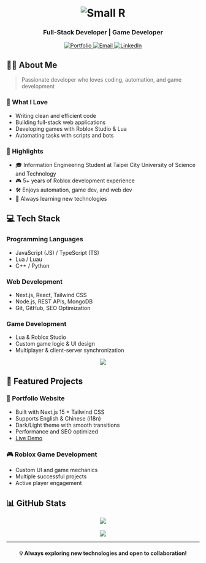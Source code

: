 <div align="center">
  <h1>
    <img src="https://readme-typing-svg.demolab.com?font=Fira+Code&weight=600&size=35&pause=1000&color=6366F1&center=true&vCenter=true&random=false&width=500&lines=Small+R" alt="Small R" />
  </h1>
  <h3>Full-Stack Developer | Game Developer</h3>
  
  <p>
    <a href="https://smallr-portfolio.vercel.app">
      <img src="https://img.shields.io/badge/Portfolio-000000?style=for-the-badge&logo=vercel&logoColor=white" alt="Portfolio" />
    </a>
    <a href="mailto:hhgg12661@gmail.com">
      <img src="https://img.shields.io/badge/Email-D14836?style=for-the-badge&logo=gmail&logoColor=white" alt="Email" />
    </a>
    <a href="https://www.linkedin.com/in/alaner652">
      <img src="https://img.shields.io/badge/LinkedIn-0077B5?style=for-the-badge&logo=linkedin&logoColor=white" alt="LinkedIn" />
    </a>
  </p>
</div>

## 👨‍💻 About Me

> Passionate developer who loves coding, automation, and game development

### 🎯 What I Love

- Writing clean and efficient code
- Building full-stack web applications
- Developing games with Roblox Studio & Lua
- Automating tasks with scripts and bots

### 🌟 Highlights

- 🎓 Information Engineering Student at Taipei City University of Science and Technology
- 🎮 5+ years of Roblox development experience
- 🛠️ Enjoys automation, game dev, and web dev
- 🚀 Always learning new technologies

## 💻 Tech Stack

### Programming Languages

- JavaScript (JS) / TypeScript (TS)
- Lua / Luau
- C++ / Python

### Web Development

- Next.js, React, Tailwind CSS
- Node.js, REST APIs, MongoDB
- Git, GitHub, SEO Optimization

### Game Development

- Lua & Roblox Studio
- Custom game logic & UI design
- Multiplayer & client-server synchronization

<div align="center">
  <img src="https://skillicons.dev/icons?i=nextjs,react,ts,tailwind,nodejs,lua,python,cpp,mongodb,git&perline=5" />
</div>

## 🚀 Featured Projects

### 🎨 Portfolio Website

- Built with Next.js 15 + Tailwind CSS
- Supports English & Chinese (i18n)
- Dark/Light theme with smooth transitions
- Performance and SEO optimized
- [Live Demo](https://smallr-portfolio.vercel.app)

### 🎮 Roblox Game Development

- Custom UI and game mechanics
- Multiple successful projects
- Active player engagement

## 📊 GitHub Stats

<div align="center">
  <img src="https://github-readme-stats.vercel.app/api?username=Ynoob87&show_icons=true&theme=tokyonight&hide_border=true&count_private=true&rank_icon=github&hide=issues&card_width=495" />
  
  <br/>
  <br/>
  
  <img src="https://github-readme-stats.vercel.app/api/top-langs/?username=Ynoob87&layout=compact&theme=tokyonight&hide_border=true&langs_count=6" />
</div>

---

<div align="center">
  <h4>💡 Always exploring new technologies and open to collaboration!</h4>
</div>
